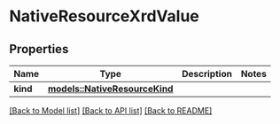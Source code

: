 # NativeResourceXrdValue

## Properties

Name | Type | Description | Notes
------------ | ------------- | ------------- | -------------
**kind** | [**models::NativeResourceKind**](NativeResourceKind.md) |  | 

[[Back to Model list]](../README.md#documentation-for-models) [[Back to API list]](../README.md#documentation-for-api-endpoints) [[Back to README]](../README.md)



